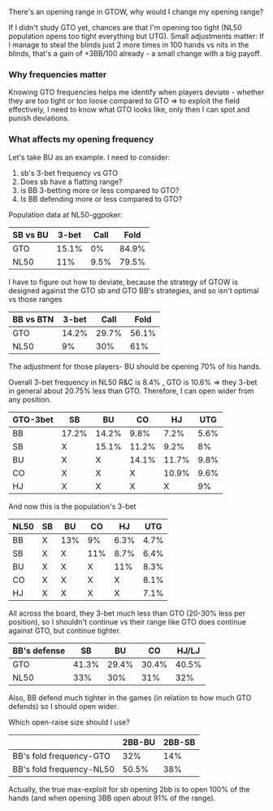 There's an opening range in GTOW, why would I change my opening range?

If I didn't study GTO yet, chances are that I'm opening too tight (NL50 population opens too tight everything but UTG). Small adjustments matter: If I manage to steal the blinds just 2 more times in 100 hands vs nits in the blinds, that's a gain of +3BB/100 already - a small change with a big payoff.

### Why frequencies matter
Knowing GTO frequencies helps me identify when players deviate - whether they are too tight or too loose compared to GTO => to exploit the field effectively, I need to know what GTO looks like, only then I can spot and punish deviations.

### What affects my opening frequency
Let's take BU as an example. I need to consider:
1. sb's 3-bet frequency vs GTO
2. Does sb have a flatting range?
3. is BB 3-betting more or less compared to GTO?
4. Is BB defending more or less compared to GTO?

Population data at NL50-ggpoker:

| SB vs BU | 3-bet | Call | Fold  |
| -------- | ----- | ---- | ----- |
| GTO      | 15.1% | 0%   | 84.9% |
| NL50     | 11%   | 9.5% | 79.5% |

I have to figure out how to deviate, because the strategy of GTOW is designed against the GTO sb and GTO BB's strategies, and so isn't optimal vs those ranges

| BB vs BTN | 3-bet | Call  | Fold  |
| --------- | ----- | ----- | ----- |
| GTO       | 14.2% | 29.7% | 56.1% |
| NL50      | 9%    | 30%   | 61%   |
The adjustment for those players- BU should be opening 70% of his hands.

Overall 3-bet frequency in NL50 R&C is 8.4% , GTO is 10.6% => they 3-bet in general about 20.75% less than GTO. Therefore, I can open wider from any position.

| GTO-3bet | SB    | BU    | CO    | HJ    | UTG  |
| -------- | ----- | ----- | ----- | ----- | ---- |
| BB       | 17.2% | 14.2% | 9.8%  | 7.2%  | 5.6% |
| SB       | X     | 15.1% | 11.2% | 9.2%  | 8%   |
| BU       | X     | X     | 14.1% | 11.7% | 9.8% |
| CO       | X     | X     | X     | 10.9% | 9.6% |
| HJ       | X     | X     | X     | X     | 9%   |
And now this is the population's 3-bet 

| NL50 | SB  | BU  | CO  | HJ   | UTG  |
| ---- | --- | --- | --- | ---- | ---- |
| BB   | X   | 13% | 9%  | 6.3% | 4.7% |
| SB   | X   | X   | 11% | 8.7% | 6.4% |
| BU   | X   | X   | X   | 11%  | 8.3% |
| CO   | X   | X   | X   | X    | 8.1% |
| HJ   | X   | X   | X   | X    | 7.1% |
All across the board, they 3-bet much less than GTO (20-30% less per position), so I shouldn't continue vs their range like GTO does continue against GTO, but continue tighter.

| BB's defense | SB    | BU    | CO    | HJ/LJ |
| ------------ | ----- | ----- | ----- | ----- |
| GTO          | 41.3% | 29.4% | 30.4% | 40.5% |
| NL50         | 33%   | 30%   | 31%   | 32%   |

Also, BB defend much tighter in the games (in relation to how much GTO defends) so I should open wider. 


Which open-raise size should I use?

|                          | 2BB-BU | 2BB-SB |
| ------------------------ | ------ | ------ |
| BB's fold frequency-GTO  | 32%    | 14%    |
| BB's fold frequency-NL50 | 50.5%  | 38%    |


Actually, the true max-exploit for sb opening 2bb is to open 100% of the hands (and when opening 3BB open about 91% of the range).
